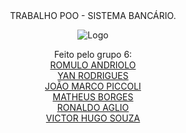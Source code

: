 <div align="center"> TRABALHO POO - SISTEMA BANCÁRIO.

<div align="center">

![Logo](https://cdn.discordapp.com/attachments/1090076539602866176/1090353059290419340/326727009_876691460048247_1561125399909609359_n-removebg-preview-removebg-preview.png)

</div>
                                                                                                                                              
 Feito pelo grupo 6: </br>
                     <a href=https://github.com/Artoda>ROMULO ANDRIOLO</a> </br>
                     <a href=https://github.com/Anuuxy>YAN RODRIGUES</a> </br>
                     <a href=https://github.com/JoaoMarcoPiccoliCardoso>JOÃO MARCO PICCOLI </a> </br>
                     <a href=https://github.com/matheusborgesm>MATHEUS BORGES </a> </br>
                     <a href=https://github.com/RonaldoAglio>RONALDO AGLIO </a> </br>
                     <a href=https://github.com/victorhbfsouza>VICTOR HUGO SOUZA </a> </br>
                     


